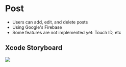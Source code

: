 # Post
- Users can add, edit, and delete posts
- Using Google's Firebase
- Some features are not implemented yet: Touch ID, etc

## Xcode Storyboard
<img src="https://cl.ly/kxY1/Post_StoryBoard.png">
